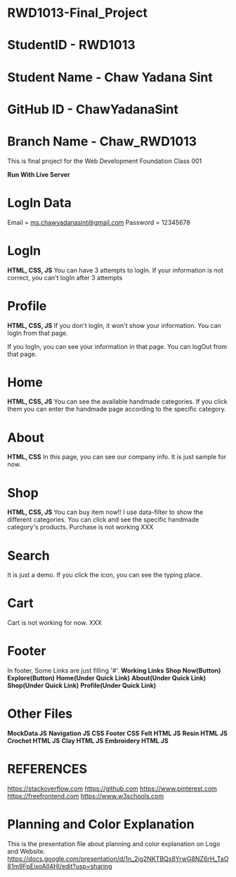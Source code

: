 # RWD1013-Final_Project
# StudentID - RWD1013
# Student Name - Chaw Yadana Sint
# GitHub ID - ChawYadanaSint
# Branch Name - Chaw_RWD1013
This is final project for the Web Development Foundation Class 001 

****Run With Live Server****


# LogIn Data
Email = ms.chawyadanasint@gmail.com
Password = 12345678

# LogIn
**HTML, CSS, JS**
You can have 3 attempts to logIn.
If your information is not correct, you can't logIn after 3 attempts

# Profile
**HTML, CSS, JS**
If you don't logIn, it won't show your information.
You can logIn from that page.

If you logIn, you can see your information in that page.
You can logOut from that page.

# Home
**HTML, CSS, JS**
You can see the available handmade categories.
If you click them you can enter the handmade page according to the specific category.

# About
**HTML, CSS**
In this page, you can see our company info.
It is just sample for now.

# Shop
**HTML, CSS, JS**
You can buy item now!!
I use data-filter to show the different categories. You can click and see the specific handmade category's products.
Purchase is not working XXX

# Search
It is just a demo.
If you click the icon, you can see the typing place.

# Cart
Cart is not working for now. XXX

# Footer
In footer, Some Links are just filling '#'.
**Working Links**
**Shop Now(Button)**
**Explore(Button)**
**Home(Under Quick Link)**
**About(Under Quick Link)**
**Shop(Under Quick Link)**
**Profile(Under Quick Link)**

# Other Files
  **MockData JS**
  **Navigation JS CSS**
  **Footer CSS**
  **Felt HTML JS**
  **Resin HTML JS**
  **Crochet HTML JS**
  **Clay HTML JS**
  **Embroidery HTML JS**


# REFERENCES
https://stackoverflow.com
https://github.com
https://www.pinterest.com
https://freefrontend.com
https://www.w3schools.com

# Planning and Color Explanation
This is the presentation file about planning and color explanation on Logo and Website.
https://docs.google.com/presentation/d/1n_2ig2NKTBQs8YrwG8NZ6rH_TaO81m9FpEixoAlI4HI/edit?usp=sharing

